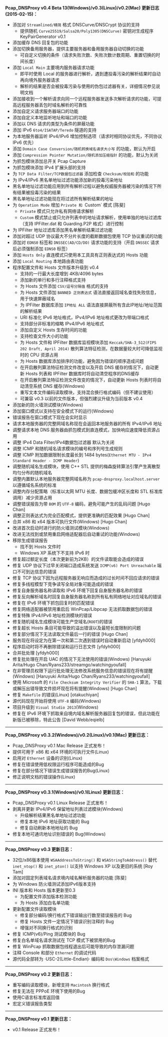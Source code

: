 **Pcap_DNSProxy v0.4 Beta 13(Windows)/v0.3(Linux)/v0.2(Mac) 更新日志(2015-02-15)：**<br />
* 添加对 `Streamlined/精简` 格式 DNSCurve/DNSCrypt 协议的支持
    * 提供随机 `Curve25519/Salsa20/Poly1305(DNSCurve)` 密钥对生成程序 KeyPairGenerator v0.1
* 添加缓存 DNS 回复包的功能
* 添加切换备用服务器，提供主要服务器和备用服务器自动切换的功能
    * 可自定义切换的条件（请求失败次数、失败次数计数周期、重置切换的时间长度）
* 添加 `Local Main` 主要境内服务器请求功能
    * 即平时使用 Local 的服务器进行解析，遇到遭投毒污染的解析结果时自动再向境外服务器请求
    * 解析的结果是否会被投毒污染与使用的伪包过滤器有关，详细情况参见说明文档
* 添加接收到一个解析请求向同一个远程服务器发送多次解析请求的功能，可提高远程服务器丢包时域名解析的可靠性
* 添加自定义请求服务器端口的功能
* 添加自定义本地监听地址和端口的功能
* 添加以 DNS 请求的类型为条件的屏蔽功能
* 添加 IPv6 `6to4/ISATAP/Teredo` 隧道的支持
* 为本地服务器监听 IPv4/IPv6 增加控制选项（请求时相同协议优先，不同协议 IPv6 优先）
* 添加 `Domain Case Conversion/随机转换域名请求大小写` 的功能，默认为开启
* 添加 `Compression Pointer Mutation/随机添加压缩指针` 的功能，默认为关闭
* 为抓包模块添加总开关 Pcap Capture
* 为抓包模块添加 IPv4 扩展头部的支持
* 为 `TCP Data Filter/TCP数据包过滤器` 添加检查 `Checksum/校验和` 的功能
* 为 IPv4/IPv6 黑名单地址过滤功能添加新的投毒污染地址
* 黑名单地址过滤功能应用到所有解析过程以避免权威服务器被污染的情况下所有结果被投毒污染的结果
* 黑名单地址过滤功能现在将过滤所有解析结果的地址
* 为 `Operation Mode` 增加 `Private 和 `Custom` 模式 [陈斐]
    * `Private` 模式只允许私有网络请求解析
    * `Custom` 模式禁止或只允许列表中的地址请求解析，使用单独的地址过滤库（支持 IPFilter.dat 和 Guarding.P2P 格式）进行控制
* 为 IPFilter 地址过滤库添加黑名单解析结果过滤功能
* 添加对超过 UDP 协议最大不分片长度的截断数据包使用 TCP 协议重试的功能
* 添加对 `EDNS0` 标签和 `DNSSEC(AD/CD/DO)` 请求功能的支持（开启 `DNSSEC` 请求后必须强制添加 `EDNS0` 标签）
* 添加 `Hosts Only` 直连模式只使用本工具具有正则表达式的 Hosts 功能
* 添加 `Local Routing` 本地路由表功能
* 程序配置文件和 Hosts 文件版本升级到 v0.4
    * 支持的一行最大长度增到 4KB/4096 bytes
    * 添加新的单行和多行注释格式支持
    * 为 Hosts 文件添加 `CSV/逗号分隔值` 格式的支持
    * 为 Hosts 文件添加 `BANNED 正则表达式` 语法直接返回域名查找失败信息，用于快速屏蔽域名
    * 为 IPFilter 数据库添加 `IP地址 ALL` 语法直接屏蔽所有含此IP地址/地址范围的解析结果
    * URI 标准化 IPv6 地址格式，IPv4/IPv6 地址格式更改为带端口格式
    * 支持部分非标准的缩略 IPv4/IPv6 地址格式
    * 添加自定义 Hosts 生存时间的功能
    * 支持检查文件大小的功能
    * 为 Hosts 文件和 IPFilter 数据库监视模块添加 `Keccak/SHA-3_512(FIPS 202 Draft, April 2014)` 散列算法特征检测，在数据量较大时可降低监视时的 CPU 资源占用
    * 为 Hosts 数据库添加排序的功能，避免因为错误的顺序造成问题
    * 在开启散列算法特征检测文件改变以及开启 DNS 缓存的情况下，自动更新 Hosts 列表和 IPFilter 数据库时将自动清空程序的DNS缓存
    * 在开启散列算法特征检测文件改变的情况下，自动更新 Hosts 列表时将自动清空系统 DNS 缓存(Windows)
    * 重写文本文件编码读取模块，支持混合换行格式编码（但不建议使用）
    * 可兼容 v0.3 以前的文件版本，但强烈建议升级为当前版本 v0.4
* 添加新的防火墙测试模块(Windows)
* 添加窗口模式以支持在安全模式下的运行(Windows)
* 错误报告在窗口模式下现在会实时显示
* 请求本地服务器的完整网域名称现在会返回本地服务器的所有 IPv4/IPv6 地址
* 调整请求本地 DNS 服务器由抓包模式到直连模式，加快响应速度降低资源占用
* 调整 IPv4 Data Filter/IPv4数据包过滤器 默认为关闭
* 调整 ICMP 和随机域名请求模块的编号和序列号生成规则
* 调整 ICMP 附加数据限制长度最长到 1484 bytes(`Ethernet MTU - IPv4 Standard Header - ICMP Header`)
* 调整随机域名生成模块，使用 C++ STL 提供的梅森旋转算法引擎产生离散型均匀分布的随机域名
* 调整内置默认本地服务器完整网域名称为 `pcap-dnsproxy.localhost.server` 以遵循域名系统的标准
* 调整内存分配策略（标准以太网 MTU 长度、数据包缓冲区长度和 STL 标准库调用）减少资源占用
* 调整错误报告为带 `BOM` 的 `UTF-8` 编码，避免可能产生的乱码问题 [Hugo Chan]
* 调整正则表达式为完全匹配模式，提供更准确的匹配效果 [Hugo Chan]
* 合并 x86 和 x64 版本可执行文件(Windows) [Hugo Chan]
* 改进首次启动时进行的防火墙测试模块(Windows)
* 改进无法找到或禁用重启网络适配器后自动重试的功能(Windows)
* 移除生成错误报告
    * 找不到 Hosts 文件时
    * Windows XP 系统下不支持 IPv6 时
* 修复超过额定长度（本次更新前为2KB）的文件读取能会造成的错误
* 修复 UDP 协议下过早关闭端口造成系统发送 `ICMP(v6) Port Unreachable` 端口不可到达信息的错误
* 修复 TCP 协议下因为远程服务器无响应而造成的过长时间不回应请求的错误
* 修复多线程模型下竞争读写全局对象可能造成的错误
* 修复自身服务器名称读取和 IPv6 环境下回复自身服务器名称的错误
* 修复反向解析域名时回复自身服务器名称到所有私有网络地址对应域名的错误
* 修复在 IPv6 环境下抓包回复时的匹配错误
* 修复网络适配器被禁用重启后 WinPcap/Libpcap 无法抓取数据包的错误
* 修复特殊 IPv4/IPv6 地址检测模块的错误
* 修复随机域名生成模块可能生产空域名(`ROOT`)的错误
* 修复超长 Hosts 条目可能导致的溢出错误以及最短长度限制的问题
* 修复部分情况下无法读取文件最后一行的错误 [Hugo Chan]
* 服务现在将设定为在第一次和第二次遇到错误时自动重新启动 [yfdyh000]
* 程序启动时将不再删除错误和运行日志文件 [yfdyh000]
* 合并批处理 [yfdyh000]
* 修复批处理在开启 UAC 的情况下无法使用的错误(Windows) [Haruyuki Arita/Hugo Chan/Ryans233/streamgo/watchingyoufall]
* 在非管理员权限下运行批处理无法修改系统服务信息的错误现在将有提醒(Windows) [Haruyuki Arita/Hugo Chan/Ryans233/watchingyoufall]
* 使用 Microsoft 的 `File Checksum Integrity Verifier` 的 `SHA-1` 算法，下载或解压出错导致文件损坏现在将有提醒(Windows) [Hugo Chan]
* 修复 `Makefile` 的错误(Linux) [otakuchiyan]
* 源代码现在开始将使用 `UTF-8` 编码(Windows)
* 项目升级到 `Visual Studio 2013`(Windows)
* 修复在 IPv6 环境下抓取来自境内域名解析服务器回复包的错误，但此功能在新版已被移除，特此公告 [David Webb/eqielb]

---

**Pcap_DNSProxy v0.3.2(Windows)/v0.2(Linux)/v0.1(Mac) 更新日志：**<br />
* Pcap_DNSProxy v0.1 Mac Release 正式发布！
* 提供可用于 x86 和 x64 环境的可执行文件(Linux)
* 启用对 `Ethernet` 设备的识别(Linux)
* 修复在错误使用低权限运行程序可能造成的Bug
* 修复在部分情况下错误生成错误报告的Bug(Linux)
* 修正说明文档的错误操作(Linux)

---

**Pcap_DNSProxy v0.3.1(Windows)/v0.1(Linux) 更新日志：**<br />
* Pcap_DNSProxy v0.1 Linux Release 正式发布！
* 剥离并更新 IPv4/IPv6 保留地址列表过滤模块(Windows)
    * 升级解析结果黑名单地址过滤功能
    * 修复本地 IPv6 地址获取功能的 Bug
    * 修复自动刷新本地地址的 Bug
* 修复本地可通讯地址识别错误的 Bug(Windows)

---

**Pcap_DNSProxy v0.3 更新日志：**<br />
* 32位/x86版本使用 `WSAAddressToString()` 和 `WSAStringToAddress()` 替代 `inet_ntop()` 和 `inet_pton()` 以支持 Windows XP 以及更旧的系统 [Roy Tam]
* 添加对固定列表域名请求境内域名解析服务器的功能 [陈斐]
* 为 Windows 防火墙测试添加IPv6版本支持
* INI 版本和 Hosts 版本更新至0.3
    * 为配置文件添加版本检测功能
    * 为 Hosts 添加白名单功能
* 更新配置文件读取模块
    * 修复部分编码/换行格式下错误输出行数至错误报告的 Bug
    * 修复 Hosts 文件一定情况下错误识别注释的 Bug
    * 增强对不同换行格式的识别
* 修复 ICMP(v6)/Ping 测试模块的 Bug
* 修复白名单域名请求测试在 TCP 模式下被禁用的Bug
* 修复 WinPcap 抓取数据包线程退出后可能导致的内存泄漏问题
* 注释 Console 和部分 `Ethernet` 的调试代码
* 源代码全部转为 ·USC-2(Little-Endian)· 编码和 `Dos\Windows` 档案格式

---

**Pcap_DNSProxy v0.2 更新日志：**<br />
* 重写编码读取模块，新增支持 `Macintosh` 换行格式
* 修复无法在 PPPoE 环境下使用的Bug
* 使用C语言标准库返回值
* 宏定义错误报告类型

---

**Pcap_DNSProxy v0.1 更新日志：**<br />
* v0.1 Release 正式发布！